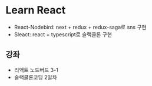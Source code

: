 # Learn React

- React-Nodebird: next + redux + redux-saga로 sns 구현
- Sleact: react + typescript로 슬랙클론 구현

## 강좌

- 리액트 노드버드 3-1
- 슬랙클론코딩 2일차

